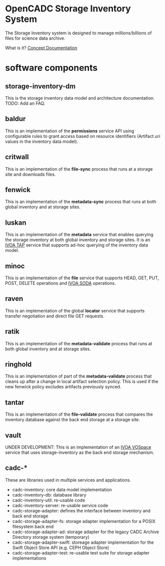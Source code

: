 # OpenCADC Storage Inventory System

The Storage Inventory system is designed to manage millions/billions of files for science
data archive.

What is it? [Concept Documentation](docs/)

# software components

## storage-inventory-dm
This is the storage inventory data model and architecture documentation. TODO: Add an FAQ.

## baldur
This is an implementation of the **permissions** service API using configurable rules to grant access 
based on resource identifiers (Artifact.uri values in the inventory data model).

## critwall
This is an implementation of the **file-sync** process that runs at a storage site and downloads files.

## fenwick
This is an implementation of the **metadata-sync** process that runs at both global inventory and at
storage sites.

## luskan
This is an implementation of the **metadata** service that enables querying the storage inventory at
both global inventory and storage sites. It is an <a href="https://www.ivoa.net/documents/TAP/">IVOA TAP</a> 
service that supports ad-hoc querying of the inventory data model.

## minoc
This is an implementation of the **file** service that supports HEAD, GET, PUT, POST, DELETE operations
and <a href="https://www.ivoa.net/documents/SODA/">IVOA SODA</a> operations.

## raven
This is an implementation of the global **locator** service that supports transfer negotiation and direct
file GET requests.

## ratik
This is an implementation of the **metadata-validate** process that runs at both global inventory and at
storage sites.

## ringhold
This is an implementation of part of the **metadata-validate** process that cleans up after a change in 
local artifact selection policy. This is used if the new fenwick policy excludes artifacts previously synced.

## tantar
This is an implementation of the **file-validate** process that compares the inventory database against 
the back end storage at a storage site.

## vault
UNDER DEVELOPMENT: This is an implementation of an <a href="https://www.ivoa.net/documents/TAP/">IVOA VOSpace</a> 
service that uses storage-inventory as the back end storage mechanism.

## cadc-*
These are libraries used in multiple services and applications.

- cadc-inventory: core data model implementation
- cadc-inventory-db: database library
- cadc-inventory-util: re-usable code
- cadc-inventory-server: re-usable service code
- cadc-storage-adapter: defines the interface between inventory and back end storage
- cadc-storage-adapter-fs: storage adapter implementation for a POSIX filesystem back end
- cadc-storage-adapter-ad: storage adapter for the legacy CADC Archive Directory storage system (temporary)
- cadc-storage-adapter-swift: storeage adapter implementation for the Swift Object Store API (e.g. CEPH Object Store)
- cadc-storage-adapter-test: re-usable test suite for storage adapter implementations
